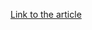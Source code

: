 [Link to the article](https://thehackernews.com/2025/09/shadowleak-zero-click-flaw-leaks-gmail.html)

